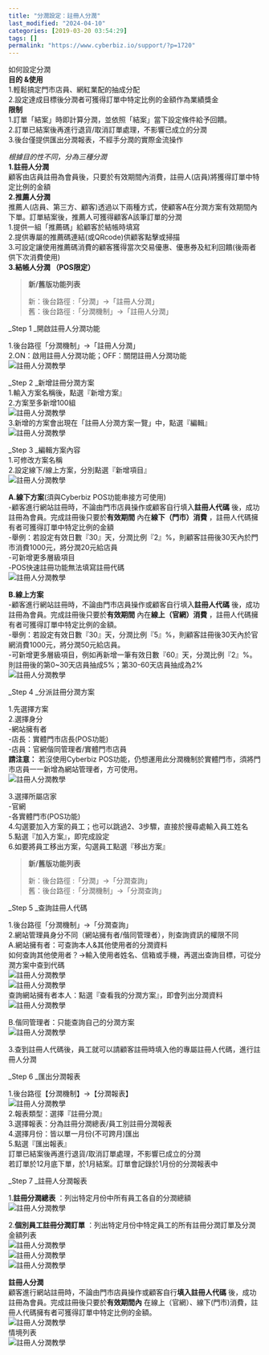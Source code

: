 ```yaml
---
title: "分潤設定：註冊人分潤"
last_modified: "2024-04-10"
categories: [2019-03-20 03:54:29]
tags: []
permalink: "https://www.cyberbiz.io/support/?p=1720"
---
```


如何設定分潤  
**目的 &使用**  
1.輕鬆搞定門市店員、網紅業配的抽成分配  
2.設定達成目標後分潤者可獲得訂單中特定比例的金額作為業績獎金  
**限制**  
1.訂單「結案」時即計算分潤，並依照「結案」當下設定條件給予回饋。  
2.訂單已結案後再進行退貨/取消訂單處理，不影響已成立的分潤  
3.後台僅提供匯出分潤報表，不經手分潤的實際金流操作

_根據目的性不同，分為三種分潤_  
**1.註冊人分潤**  
顧客由店員註冊為會員後，只要於有效期間內消費，註冊人(店員)將獲得訂單中特定比例的金額  
**2.推薦人分潤**  
推薦人(店員、第三方、顧客)透過以下兩種方式，使顧客A在分潤方案有效期間內下單。訂單結案後，推薦人可獲得顧客A該筆訂單的分潤  
1.提供一組「推薦碼」給顧客於結帳時填寫  
2.提供專屬的推薦碼連結(或QRcode)供顧客點擊或掃描  
3.可設定讓使用推薦碼消費的顧客獲得當次交易優惠、優惠券及紅利回饋(後兩者供下次消費使用)  
**3.結帳人分潤 （POS限定）**

> **新/舊版功能列表**
>
> 新：後台路徑 :「分潤」→「註冊人分潤」  
> 舊：後台路徑 :「分潤機制」→「註冊人分潤」

_Step 1  _開啟註冊人分潤功能

1.後台路徑「分潤機制」→「註冊人分潤」  
2.ON：啟用註冊人分潤功能；OFF：關閉註冊人分潤功能  
![註冊人分潤教學](https://www.cyberbiz.co/support/wp-content/uploads/2019/03/註冊人分潤1.png)

_Step 2  _新增註冊分潤方案  
1.輸入方案名稱後，點選『新增方案』  
2.方案至多新增100組  
![註冊人分潤教學](https://www.cyberbiz.co/support/wp-content/uploads/2019/03/註冊人分潤2.png)  
3.新增的方案會出現在「註冊人分潤方案一覽」中，點選『編輯』  
![註冊人分潤教學](https://www.cyberbiz.co/support/wp-content/uploads/2019/03/註冊人分潤3.png)

_Step 3  _編輯方案內容  
1.可修改方案名稱  
2.設定線下/線上方案，分別點選『新增項目』  
![註冊人分潤教學](https://www.cyberbiz.co/support/wp-content/uploads/2019/03/註冊人分潤4.png)

**A.線下方案**(須與Cyberbiz POS功能串接方可使用)  
-顧客進行網站註冊時，不論由門市店員操作或顧客自行填入**註冊人代碼** 後，成功註冊為會員。完成註冊後只要於**有效期間** 內在**線下（門市）消費** ，註冊人代碼擁有者可獲得訂單中特定比例的金額  
-舉例：若設定有效日數『30』天，分潤比例『2』%，則顧客註冊後30天內於門市消費1000元，將分潤20元給店員  
-可新增更多層級項目  
-POS快速註冊功能無法填寫註冊代碼  
![註冊人分潤教學](https://www.cyberbiz.co/support/wp-content/uploads/2019/03/註冊人分潤5.png)

**B.線上方案**  
-顧客進行網站註冊時，不論由門市店員操作或顧客自行填入**註冊人代碼** 後，成功註冊為會員。完成註冊後只要於**有效期間** 內在**線上（官網）消費** ，註冊人代碼擁有者可獲得訂單中特定比例的金額。  
-舉例：若設定有效日數『30』天，分潤比例『5』%，則顧客註冊後30天內於官網消費1000元，將分潤50元給店員。  
-可新增更多層級項目，例如再新增一筆有效日數『60』天，分潤比例『2』%。則註冊後的第0~30天店員抽成5%；第30-60天店員抽成為2%  
![註冊人分潤教學](https://www.cyberbiz.co/support/wp-content/uploads/2019/03/註冊人分潤6.png)

_Step 4  _分派註冊分潤方案

1.先選擇方案  
2.選擇身分  
-網站擁有者  
-店長：實體門市店長(POS功能)  
-店員：官網偕同管理者/實體門市店員  
**請注意：** 若沒使用Cyberbiz POS功能，仍想運用此分潤機制於實體門市，須將門市店員一一新增為網站管理者，方可使用。  
![註冊人分潤教學](https://www.cyberbiz.co/support/wp-content/uploads/2019/03/註冊人分潤7.png)

3.選擇所屬店家  
-官網  
-各實體門市(POS功能)  
4.勾選要加入方案的員工；也可以跳過2、3步驟，直接於搜尋處輸入員工姓名  
5.點選『加入方案』，即完成設定  
6.如要將員工移出方案，勾選員工點選『移出方案』

> **新/舊版功能列表**
>
> 新：後台路徑 :「分潤」→「分潤查詢」  
> 舊：後台路徑 :「分潤機制」→「分潤查詢」

_Step 5  _查詢註冊人代碼

1.後台路徑「分潤機制」→「分潤查詢」  
2.網站管理員身分不同（網站擁有者/偕同管理者），則查詢資訊的權限不同  
A.網站擁有者：可查詢本人&其他使用者的分潤資料  
如何查詢其他使用者？→輸入使用者姓名、信箱或手機，再選出查詢目標，可從分潤方案中查到代碼  
![註冊人分潤教學](https://www.cyberbiz.co/support/wp-content/uploads/2019/03/註冊人分潤8.png)  
![註冊人分潤教學](https://www.cyberbiz.co/support/wp-content/uploads/2019/03/註冊人分潤9.png)  
查詢網站擁有者本人：點選『查看我的分潤方案』，即會列出分潤資料  
![註冊人分潤教學](https://www.cyberbiz.co/support/wp-content/uploads/2019/03/註冊人分潤10.png)

B.偕同管理者：只能查詢自己的分潤方案  
![註冊人分潤教學](https://www.cyberbiz.co/support/wp-content/uploads/2019/03/註冊人分潤11.png)

3.查到註冊人代碼後，員工就可以請顧客註冊時填入他的專屬註冊人代碼，進行註冊人分潤

_Step 6  _匯出分潤報表

1.後台路徑【分潤機制】→【分潤報表】  
![註冊人分潤教學](https://www.cyberbiz.co/support/wp-content/uploads/2019/03/註冊人分潤12.png)  
2.報表類型：選擇『註冊分潤』  
3.選擇報表：分為註冊分潤總表/員工別註冊分潤報表  
4.選擇月份：皆以單一月份(不可跨月)匯出  
5.點選『匯出報表』  
訂單已結案後再進行退貨/取消訂單處理，不影響已成立的分潤  
若訂單於12月底下單，於1月結案。訂單會記錄於1月份的分潤報表中

_Step 7  _註冊人分潤報表

1.**註冊分潤總表** ：列出特定月份中所有員工各自的分潤總額  
![註冊人分潤教學](https://www.cyberbiz.co/support/wp-content/uploads/2019/03/註冊人分潤13.png)

2.**個別員工註冊分潤訂單** ：列出特定月份中特定員工的所有註冊分潤訂單及分潤金額列表  
![註冊人分潤教學](https://www.cyberbiz.co/support/wp-content/uploads/2019/03/註冊人分潤14.png)  
![註冊人分潤教學](https://www.cyberbiz.co/support/wp-content/uploads/2019/03/註冊人分潤15.png)  
![註冊人分潤教學](https://www.cyberbiz.co/support/wp-content/uploads/2019/03/註冊人分潤16.png)

**註冊人分潤**  
顧客進行網站註冊時，不論由門市店員操作或顧客自行**填入註冊人代碼** 後，成功註冊為會員。完成註冊後只要於**有效期間內**
在線上（官網）、線下(門市)消費，註冊人代碼擁有者可獲得訂單中特定比例的金額。  
![註冊人分潤教學](https://www.cyberbiz.co/support/wp-content/uploads/2019/03/註冊人分潤17.png)  
情境列表  
![註冊人分潤教學](https://www.cyberbiz.co/support/wp-content/uploads/2019/03/註冊人分潤18.png)

